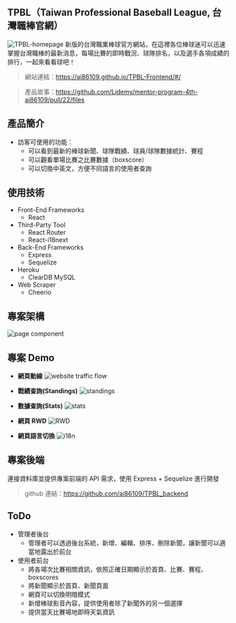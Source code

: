 ## TPBL（Taiwan Professional Baseball League, 台灣職棒官網）
![TPBL-homepage](https://i.imgur.com/m2pi2Z5.png)
新版的台灣職業棒球官方網站，在這裡各位棒球迷可以迅速掌握台灣職棒的最新消息，每場比賽的即時戰況、球隊排名，以及選手各項成績的排行，一起來看看球吧！

> 網站連結：https://ai86109.github.io/TPBL-Frontend/#/

> 產品故事：https://github.com/Lidemy/mentor-program-4th-ai86109/pull/22/files


## 產品簡介
- 訪客可使用的功能：
  - 可以看到最新的棒球新聞、球隊戰績、球員/球隊數據統計、賽程
  - 可以觀看單場比賽之比賽數據（boxscore）
  - 可以切換中英文，方便不同語言的使用者查詢

## 使用技術
- Front-End Frameworks
  - React 
- Third-Party Tool
  - React Router
  - React-i18next
- Back-End Frameworks
  - Express
  - Sequelize
- Heroku
  - ClearDB MySQL
- Web Scraper
  - Cheerio

## 專案架構
![page component](https://i.imgur.com/YHkFI32.jpg)

## 專案 Demo
- **網頁動線**
![website traffic flow](https://github.com/ai86109/TPBL-Frontend/blob/main/trafficFlow.gif)

- **戰績查詢(Standings)**
![standings](https://github.com/ai86109/TPBL-Frontend/blob/main/standings.gif)

- **數據查詢(Stats)**
![stats](https://github.com/ai86109/TPBL-Frontend/blob/main/stats.gif)

- **網頁 RWD**
![RWD](https://github.com/ai86109/TPBL-Frontend/blob/main/rwd.gif)

- **網頁語言切換**
![i18n](https://github.com/ai86109/TPBL-Frontend/blob/main/i18n.gif)

## 專案後端
連接資料庫並提供專案前端的 API 需求，使用 Express + Sequelize 進行開發
> github 連結：https://github.com/ai86109/TPBL_backend

## ToDo
- 管理者後台
  - 管理者可以透過後台系統，新增、編輯、排序、刪除新聞，讓新聞可以適當地露出於前台
- 使用者前台
  - 將各場次比賽相關資訊，依照正確日期顯示於首頁、比賽、賽程、boxscores
  - 將新聞顯示於首頁、新聞頁面
  - 網頁可以切換明暗模式
  - 新增棒球影音內容，提供使用者除了新聞外的另一個選擇
  - 提供當天比賽場地即時天氣資訊
